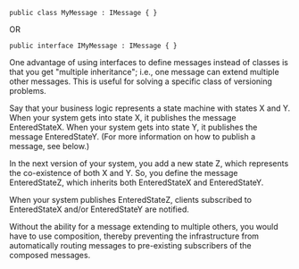 <!--
title: "How to Define a Message?"
tags: 
-->

    public class MyMessage : IMessage { }

OR

    public interface IMyMessage : IMessage { }

One advantage of using interfaces to define messages instead of classes is that you get "multiple inheritance"; i.e., one message can extend multiple other messages. This is useful for solving a specific class of versioning problems.

Say that your business logic represents a state machine with states X and Y. When your system gets into state X, it publishes the message EnteredStateX. When your system gets into state Y, it publishes the message EnteredStateY. (For more information on how to publish a message, see below.)

In the next version of your system, you add a new state Z, which represents the co-existence of both X and Y. So, you define the message EnteredStateZ, which inherits both EnteredStateX and EnteredStateY.

When your system publishes EnteredStateZ, clients subscribed to EnteredStateX and/or EnteredStateY are notified.

Without the ability for a message extending to multiple others, you would have to use composition, thereby preventing the infrastructure from automatically routing messages to pre-existing subscribers of the composed messages.

